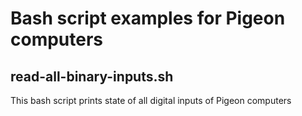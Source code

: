 # Bash script examples for Pigeon computers

## read-all-binary-inputs.sh
This bash script prints state of all digital inputs of Pigeon computers